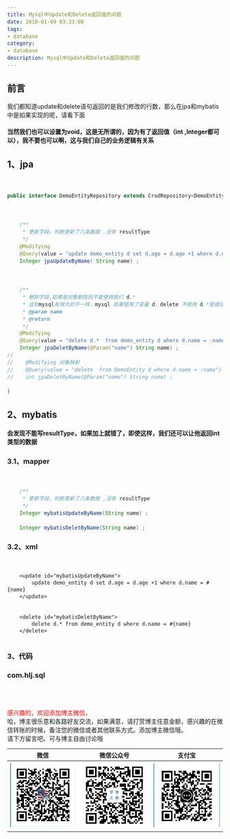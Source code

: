 ```yaml
---
title: Mysql中Update和Delete返回值的问题
date: 2018-01-09 03:33:00
tags: 
- database
category: 
- database
description: Mysql中Update和Delete返回值的问题
---
```

<!-- image url 
https://raw.githubusercontent.com/HealerJean/HealerJean.github.io/master/blogImages
　　首行缩进
<font color="red">  </font>

<font  color="red" size="4">   </font>


<font size="4">   </font>
-->

## 前言

我们都知道update和delete语句返回的是我们修改的行数，那么在jpa和mybatis中是如果实现的呢，请看下面

#### 当然我们也可以设置为void，这是无所谓的，因为有了返回值（int ,Integer都可以），我不要也可以啊，这与我们自己的业务逻辑有关系


## 1、jpa 


```java


public interface DemoEntityRepository extends CrudRepository<DemoEntity,Long> {
    
    

    /**
     * 更新字段，判断更新了几条数据 ,没有 resultType
     */
    @Modifying
    @Query(value = "update demo_entity d set d.age = d.age +1 where d.name =?1" ,nativeQuery = true)
    Integer jpaUpdateByName( String name) ;



    /**
     * 删除字段,如果是对象删除则不能使用我们 d.*
     * 这和mysql有很大的不一样，mysql 如果使用了变量 d，delete 不使用 d.*是错误的
     * @param name
     * @return
     */
    @Modifying
    @Query(value = "delete d.*  from demo_entity d where d.name = :name",nativeQuery = true)
    Integer jpaDeletByName(@Param("name") String name) ;
//
//    @Modifying 对象映射
//    @Query(value = "delete  from DemoEntity d where d.name = :name")
//    int jpaDeletByName(@Param("name") String name) ;

}


```


## 2、mybatis 

#### 会发现不能写resultType，如果加上就错了，即使这样，我们还可以让他返回int类型的数据

### 3.1、mapper

```java


    /**
     * 更新字段，判断更新了几条数据 ,没有 resultType
     */
    Integer mybatisUpdateByName(String name) ;

    Integer mybatisDeletByName(String name) ;


```


### 3.2、xml


```jsva


    <update id="mybatisUpdateByName">
        update demo_entity d set d.age = d.age +1 where d.name = #{name}
    </update>


    <delete id="mybatisDeletByName">
        delete d.* from demo_entity d where d.name = #{name}
    </delete>


```


### 3、代码

### com.hlj.sql



<br/><br/><br/>
<font color="red"> 感兴趣的，欢迎添加博主微信， </font><br/>
哈，博主很乐意和各路好友交流，如果满意，请打赏博主任意金额，感兴趣的在微信转账的时候，备注您的微信或者其他联系方式。添加博主微信哦。
<br/>
请下方留言吧。可与博主自由讨论哦

|微信 | 微信公众号|支付宝|
|:-------:|:-------:|:------:|
| ![微信](https://raw.githubusercontent.com/HealerJean/HealerJean.github.io/master/assets/img/tctip/weixin.jpg)|![微信公众号](https://raw.githubusercontent.com/HealerJean/HealerJean.github.io/master/assets/img/my/qrcode_for_gh_a23c07a2da9e_258.jpg)|![支付宝](https://raw.githubusercontent.com/HealerJean/HealerJean.github.io/master/assets/img/tctip/alpay.jpg) |




<!-- Gitalk 评论 start  -->

<link rel="stylesheet" href="https://unpkg.com/gitalk/dist/gitalk.css">
<script src="https://unpkg.com/gitalk@latest/dist/gitalk.min.js"></script> 
<div id="gitalk-container"></div>    
 <script type="text/javascript">
    var gitalk = new Gitalk({
		clientID: `1d164cd85549874d0e3a`,
		clientSecret: `527c3d223d1e6608953e835b547061037d140355`,
		repo: `HealerJean.github.io`,
		owner: 'HealerJean',
		admin: ['HealerJean'],
		id: 'ZCGRKNA0JL4gXoQ2',
    });
    gitalk.render('gitalk-container');
</script> 

<!-- Gitalk end -->

